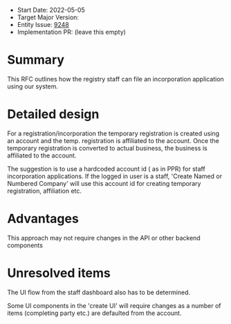 - Start Date: 2022-05-05
- Target Major Version: 
- Entity Issue: [9248](https://github.com/bcgov/entity/issues/9248)
- Implementation PR: (leave this empty)

# Summary

This RFC outlines how the registry staff can file an incorporation application using our system.

# Detailed design

For a registration/incorporation the temporary registration is created using
an account and the temp. registration is affiliated to the account. Once the temporary registration is converted to actual business, the business is
affiliated to the account.

The suggestion is to use a hardcoded account id ( as in PPR) for staff incorporation applications. If the logged in user is a staff,
'Create Named or Numbered Company' will use this account id for creating temporary registration, affiliation etc. 

# Advantages

This approach may not require changes in the API or other backend components

# Unresolved items
The UI flow from the staff dashboard also has to be determined.

Some UI components in the 'create UI' will require changes as a number of items (completing party etc.) are defaulted from the account.

 

